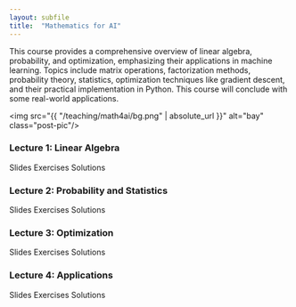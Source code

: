 ```yaml
---
layout: subfile
title:  "Mathematics for AI"
---
```


This course provides a comprehensive overview of linear algebra, probability, and optimization, emphasizing their applications in machine learning. Topics include matrix operations, factorization methods, probability theory, statistics, optimization techniques like gradient descent, and their practical implementation in Python. This course will conclude with some real-world applications.

<img src="{{ "/teaching/math4ai/bg.png" | absolute_url }}" alt="bay" class="post-pic"/>

### Lecture 1: Linear Algebra
Slides    Exercises    Solutions

### Lecture 2: Probability and Statistics
Slides    Exercises    Solutions


### Lecture 3: Optimization
Slides    Exercises    Solutions


### Lecture 4: Applications
Slides    Exercises    Solutions
